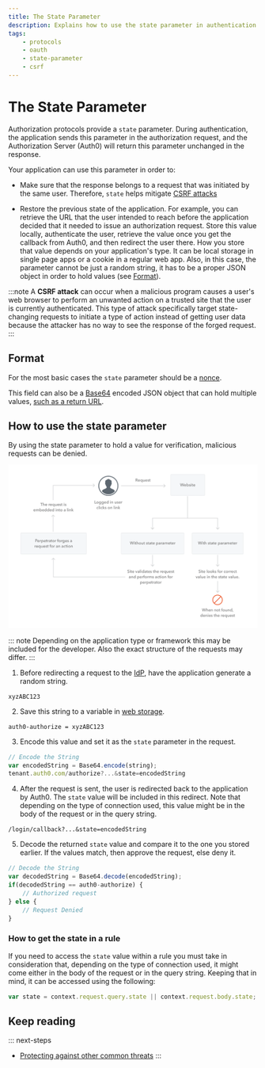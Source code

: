 ```yaml
---
title: The State Parameter
description: Explains how to use the state parameter in authentication requests to help prevent CSRF attacks.
tags:
    - protocols
    - oauth
    - state-parameter
	- csrf
---
```


# The State Parameter

Authorization protocols provide a `state` parameter. During authentication, the application sends this parameter in the authorization request, and the Authorization Server (Auth0) will return this parameter unchanged in the response.

Your application can use this parameter in order to:

- Make sure that the response belongs to a request that was initiated by the same user. Therefore, `state` helps mitigate [CSRF attacks](https://en.wikipedia.org/wiki/Cross-site_request_forgery)

- Restore the previous state of the application. For example, you can retrieve the URL that the user intended to reach before the application decided that it needed to issue an authorization request. Store this value locally, authenticate the user, retrieve the value once you get the callback from Auth0, and then redirect the user there. How you store that value depends on your application's type. It can be local storage in single page apps or a cookie in a regular web app. Also, in this case, the parameter cannot be just a random string, it has to be a proper JSON object in order to hold values (see [Format](#format)).

:::note
A **CSRF attack** can occur when a malicious program causes a user's web browser to perform an unwanted action on a trusted site that the user is currently authenticated. This type of attack specifically target state-changing requests to initiate a type of action instead of getting user data because the attacker has no way to see the response of the forged request.
:::

## Format

For the most basic cases the `state` parameter should be a [nonce](https://en.wikipedia.org/wiki/Cryptographic_nonce). 

This field can also be a [Base64](https://en.wikipedia.org/wiki/Base64) encoded JSON object that can hold multiple values, [such as a return URL](/tutorials/redirecting-users).

## How to use the state parameter

By using the state parameter to hold a value for verification, malicious requests can be denied.

![Diagram of CSRF attack](/media/articles/protocols/CSRF_Diagram.png)

::: note
Depending on the application type or framework this may be included for the developer. Also the exact structure of the requests may differ.
:::

1. Before redirecting a request to the [IdP](/identityproviders), have the application generate a random string.

```text
xyzABC123
```

2. Save this string to a variable in [web storage](/security/store-tokens#web-storage-localstorage-sessionstorage-).

```text
auth0-authorize = xyzABC123
```

3. Encode this value and set it as the `state` parameter in the request.

```js
// Encode the String
var encodedString = Base64.encode(string);
tenant.auth0.com/authorize?...&state=encodedString
```

4. After the request is sent, the user is redirected back to the application by Auth0. The `state` value will be included in this redirect. Note that depending on the type of connection used, this value might be in the body of the request or in the query string.

```text
/login/callback?...&state=encodedString
```

5.  Decode the returned `state` value and compare it to the one you stored earlier. If the values match, then approve the request, else deny it.

```js
// Decode the String
var decodedString = Base64.decode(encodedString);
if(decodedString == auth0-authorize) {
	// Authorized request
} else {
	// Request Denied
}
```

### How to get the state in a rule

If you need to access the `state` value within a rule you must take in consideration that, depending on the type of connection used, it might come either in the body of the request or in the query string. Keeping that in mind, it can be accessed using the following:

```js
var state = context.request.query.state || context.request.body.state;
```

## Keep reading

::: next-steps
* [Protecting against other common threats](/security/common-threats)
:::
